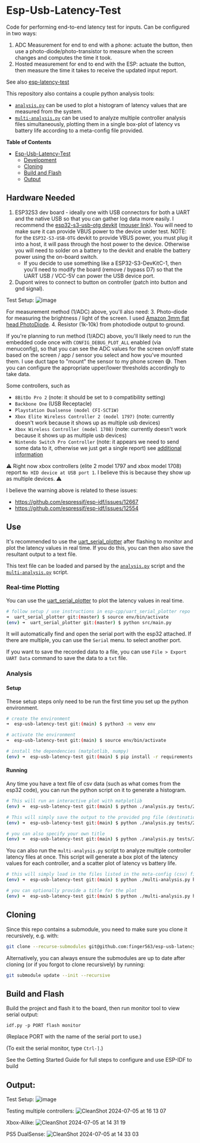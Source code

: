 # Esp-Usb-Latency-Test

Code for performing end-to-end latency test for inputs. Can be configured in two ways:
1. ADC Measurement for end to end with a phone: actuate the button, then use a
   photo-diode/photo-transistor to measure when the screen changes and computes
   the time it took.
2. Hosted measurement for end to end with the ESP: actuate the button, then
   measure the time it takes to receive the updated input report.

See also [esp-latency-test](https://github.com/finger563/esp-latency-test)

This repository also contains a couple python analysis tools:
* [`analysis.py`](./analysis.py) can be used to plot a histogram of latency
  values that are measured from the system.
* [`multi-analysis.py`](./multi-analysis.py) can be used to analyze multiple
  controller analysis files simultaneously, plotting them in a single box-plot
  of latency vs battery life according to a meta-config file provided.

<!-- markdown-toc start - Don't edit this section. Run M-x markdown-toc-refresh-toc -->
**Table of Contents**

- [Esp-Usb-Latency-Test](#esp-usb-latency-test)
    - [Development](#development)
    - [Cloning](#cloning)
    - [Build and Flash](#build-and-flash)
    - [Output](#output)

<!-- markdown-toc end -->

## Hardware Needed

1. ESP32S3 dev board - ideally one with USB connectors for both a UART and the
   native USB so that you can gather log data more easily. I recommend the
   [esp32-s3-usb-otg
   devkit](https://docs.espressif.com/projects/esp-dev-kits/en/latest/esp32s3/esp32-s3-usb-otg/user_guide.html)
   ([mouser
   link](https://www.mouser.com/ProductDetail/Espressif-Systems/ESP32-S3-USB-OTG?qs=TCDPyi3sCW2REilQUpYpuw%3D%3D)).
   You will need to make sure it can provide VBUS power to the device under
   test. NOTE: for the `ESP32-S3-USB-OTG` devkit to provide VBUS power, you must
   plug it into a host, it will pass through the host power to the device.
   Otherwise you will need to solder on a battery to the devkit and enable the
   battery power using the on-board switch.
   * If you decide to use something like a ESP32-S3-DevKitC-1, then you'll need
     to modify the board (remove / bypass D7) so that the UART USB / VCC-5V can
     power the USB device port.
2. Dupont wires to connect to button on controller (patch into button and gnd
   signal).
   
Test Setup:
![image](https://github.com/finger563/esp-usb-latency-test/assets/213467/ea2a5b83-1ef8-4884-be31-db12847c7a41)

For measurement method (1/ADC) above, you'll also need:
3. Photo-diode for measuring the brightness / light of the screen. I used
   [Amazon 3mm flat head PhotoDiode](https://www.amazon.com/dp/B07VNSX74J).
4. Resistor (1k-10k) from photodiode output to ground.

If you're planning to run method (1/ADC) above, you'll likely need to run the
embedded code once with `CONFIG_DEBUG_PLOT_ALL` enabled (via menuconfig), so
that you can see the ADC values for the screen on/off state based on the screen
/ app / sensor you select and how you've mounted them. I use duct tape to
"mount" the sensor to my phone screen :sweat_smile:. Then you can configure the
appropriate upper/lower thresholds accordingly to take data.

Some controllers, such as 
* `8BitDo Pro 2` (note: it should be set to `D` compatibility setting)
* `Backbone One` (USB Receptacle)
* `Playstation Dualsense (model CFI-SCT1W)`
* `Xbox Elite Wireless Controller 2 (model 1797)` (note: currently doesn't work
  because it shows up as multiple usb devices)
* `Xbox Wireless Controller (model 1708)` (note: currently doesn't work because
  it shows up as multiple usb devices)
* `Nintendo Switch Pro Controller` (note: it appears we need to send some data
  to it, otherwise we just get a single report) see [additional
  information](https://github.com/dekuNukem/Nintendo_Switch_Reverse_Engineering/blob/master/USB-HID-Notes.md#80-04)

⚠️ Right now xbox controllers (elite 2 model 1797 and xbox model 1708) report `No
HID device at USB port 1`. I believe this is because they show up as multiple
devices. ⚠️

I believe the warning above is related to these issues:
* https://github.com/espressif/esp-idf/issues/12667
* https://github.com/espressif/esp-idf/issues/12554

## Use

It's recommended to use the
[uart_serial_plotter](https://github.com/esp-cpp/uart_serial_plotter) after
flashing to monitor and plot the latency values in real time. If you do this,
you can then also save the resultant output to a text file.

This text file can be loaded and parsed by the [`analysis.py`](./analysis.py)
script and the [`multi-analysis.py`](./multi-analysis.py) script.

### Real-time Plotting

You can use the
[uart_serial_plotter](https://github.com/esp-cpp/uart_serial_plotter) to plot
the latency values in real time.

``` sh
# follow setup / use instructions in esp-cpp/uart_serial_plotter repo
➜  uart_serial_plotter git:(master) $ source env/bin/activate
(env) ➜  uart_serial_plotter git:(master) $ python src/main.py
```

It will automatically find and open the serial port with the esp32 attached. If
there are multiple, you can use the `Serial` menu. to select another port.

If you want to save the recorded data to a file, you can use `File > Export UART
Data` command to save the data to a `txt` file.

### Analysis

#### Setup

These setup steps only need to be run the first time you set up the python
environment.

``` sh
# create the environment
➜  esp-usb-latency-test git:(main) $ python3 -m venv env

# activate the environment
➜  esp-usb-latency-test git:(main) $ source env/bin/activate

# install the dependencies (matplotlib, numpy)
(env) ➜  esp-usb-latency-test git:(main) $ pip install -r requirements.txt
```

#### Running

Any time you have a text file of csv data (such as what comes from the esp32
code), you can run the python script on it to generate a histogram.

``` sh
# This will run an interactive plot with matplotlib
(env) ➜  esp-usb-latency-test git:(main) $ python ./analysis.py tests/2024-05-30.txt

# This will simply save the output to the provided png file (destination folder must exist if provided)
(env) ➜  esp-usb-latency-test git:(main) $ python ./analysis.py tests/2024-05-30.txt --output output/2024-05-30.png

# you can also specify your own title
(env) ➜  esp-usb-latency-test git:(main) $ python ./analysis.py tests/2024-05-30-15ms-wake.txt --output output/2024-05-30-15ms-wake.png --title "Latency Histogram"
```

You can also run the `multi-analysis.py` script to analyze multiple controller
latency files at once. This script will generate a box plot of the latency
values for each controller, and a scatter plot of latency vs battery life.

``` sh
# this will simply load in the files listed in the meta-config (csv) file and plot them all
(env) ➜  esp-usb-latency-test git:(main) $ python ./multi-analysis.py hosted.csv

# you can optionally provide a title for the plot
(env) ➜  esp-usb-latency-test git:(main) $ python ./multi-analysis.py hosted.csv --title "Latency vs Battery Life"
```

## Cloning

Since this repo contains a submodule, you need to make sure you clone it
recursively, e.g. with:

``` sh
git clone --recurse-submodules git@github.com:finger563/esp-usb-latency-test
```

Alternatively, you can always ensure the submodules are up to date after cloning
(or if you forgot to clone recursively) by running:

``` sh
git submodule update --init --recursive
```

## Build and Flash

Build the project and flash it to the board, then run monitor tool to view serial output:

```
idf.py -p PORT flash monitor
```

(Replace PORT with the name of the serial port to use.)

(To exit the serial monitor, type ``Ctrl-]``.)

See the Getting Started Guide for full steps to configure and use ESP-IDF to build 

## Output:

Test Setup:
![image](https://github.com/finger563/esp-usb-latency-test/assets/213467/ea2a5b83-1ef8-4884-be31-db12847c7a41)

Testing multiple controllers:
![CleanShot 2024-07-05 at 16 13 07](https://github.com/finger563/esp-usb-latency-test/assets/213467/2d874ad8-d968-4a78-8a9a-e8fc028b5e92)

Xbox-Alike:
![CleanShot 2024-07-05 at 14 31 19](https://github.com/finger563/esp-usb-latency-test/assets/213467/d8f3aef3-4ed2-4c83-b50d-a073672c6dff)

PS5 DualSense:
![CleanShot 2024-07-05 at 14 33 03](https://github.com/finger563/esp-usb-latency-test/assets/213467/26dea419-55cd-478c-8f5d-a147761a1d53)
